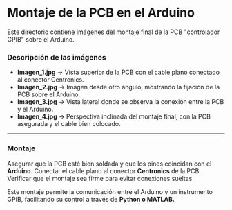 # **Montaje de la PCB en el Arduino**

Este directorio contiene imágenes del montaje final de la PCB "controlador GPIB" sobre el Arduino.

### **Descripción de las imágenes**
- **Imagen_1.jpg** → Vista superior de la PCB con el cable plano conectado al conector Centronics.
- **Imagen_2.jpg** → Imagen desde otro ángulo, mostrando la fijación de la PCB sobre el Arduino.
- **Imagen_3.jpg** → Vista lateral donde se observa la conexión entre la PCB y el Arduino.
- **Imagen_4.jpg** → Perspectiva inclinada del montaje final, con la PCB asegurada y el cable bien colocado.

---

### **Montaje**
Asegurar que la PCB esté bien soldada y que los pines coincidan con el **Arduino**.
Conectar el cable plano al conector **Centronics** de la PCB.
Verificar que el montaje sea firme para evitar conexiones sueltas.

Este montaje permite la comunicación entre el Arduino y un instrumento GPIB, facilitando su control a través de **Python o MATLAB.**
